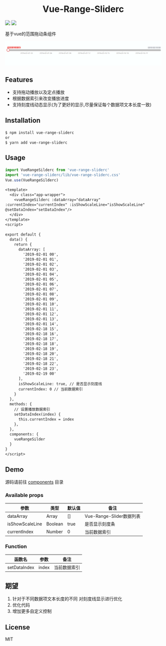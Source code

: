 <div align="center">
  <h1>Vue-Range-Sliderc</h1>
</div>
<a href="https://www.npmjs.com/package/vue-range-sliderc"><img src="https://img.shields.io/npm/v/vue-range-sliderc.svg" /></a> 
<a href="https://npm-stat.com/charts.html?package=vue-range-sliderc"><img src="https://img.shields.io/npm/dt/vue-range-sliderc.svg" /></a>


基于vue的范围拖动条组件

![demo](https://github.com/Cxuyang/vue-range-slider/blob/master/examples/assets/demo.gif)

## Features

- 支持拖动播放以及定点播放
- 根据数据索引来改变播放进度
- 支持刻度线动态显示(为了更好的显示,尽量保证每个数据项文本长度一致)

## Installation

```
$ npm install vue-range-sliderc
or
$ yarn add vue-range-sliderc

```

## Usage

```main.js
import VueRangeSilderc from 'vue-range-sliderc'
import 'vue-range-sliderc/lib/vue-range-sliderc.css'
Vue.use(VueRangeSilderc)
```

```vue
<template>
  <div class="app-wrapper">
    <vueRangeSilderc :dataArray="dataArray" :currentIndex="currentIndex" :isShowScaleLine="isShowScaleLine" @setDataIndex="setDataIndex"/>
  </div>
</template>
<script>

export default {
  data() {
    return {
      dataArray: [
        '2019-02-01 00',
        '2019-02-01 01',
        '2019-02-01 02',
        '2019-02-01 03',
        '2019-02-01 04',
        '2019-02-01 05',
        '2019-02-01 06',
        '2019-02-01 07',
        '2019-02-01 08',
        '2019-02-01 09',
        '2019-02-01 10',
        '2019-02-01 11',
        '2019-02-01 12',
        '2019-02-01 13',
        '2019-02-01 14',
        '2019-02-18 15',
        '2019-02-18 16',
        '2019-02-18 17',
        '2019-02-18 18',
        '2019-02-18 19',
        '2019-02-18 20',
        '2019-02-18 21',
        '2019-02-18 22',
        '2019-02-18 23',
        '2019-02-19 00'
      ],
      isShowScaleLine: true, // 是否显示刻度线
      currentIndex: 0 // 当前数据索引
    }
  },
  methods: {
    // 设置播放数据索引
    setDataIndex(index) {
      this.currentIndex = index
    },
  },
  components: {
    vueRangeSilder
  }
}
</script>

```

## Demo

源码请前往 [components](https://github.com/Cxuyang/vue-range-slider/blob/master/examples/components/vue-range-slider.vue) 目录

### Available props

| 参数            | 类型     | 默认值 |  备注                     |
| ---------       | ------  |------ | --------------------------|
| dataArray       | Array   | []    | Vue-Range-Slider数据列表   |
| isShowScaleLine | Boolean | true  |  是否显示刻度条             |
| currentIndex    | Number  |  0    | 当前数据索引                |

### Function

| 函数名      | 参数   | 备注                                                         |
| --------- | ------ | ------------------------------------------------------------ |
| setDataIndex   | index |    当前数据索引                                           |

## 期望

1. 针对于不同数据项文本长度的不同 对刻度线显示进行优化
2. 优化代码
3. 增加更多自定义控制

## License

MIT